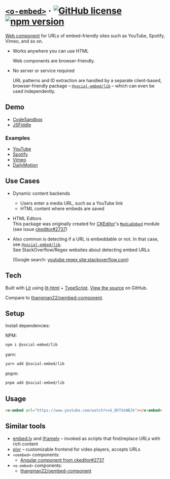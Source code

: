 # [`<o-embed>`](https://social-embed.git-pull.com/) &middot; [![GitHub license](https://img.shields.io/badge/license-MIT-blue.svg)](https://github.com/social-embed/social-embed/blob/master/LICENSE) [![npm version](https://img.shields.io/npm/v/@social-embed/wc.svg?style=flat)](https://www.npmjs.com/package/@social-embed/wc)

[Web component] for URLs of embed-friendly sites such as YouTube,
Spotify, Vimeo, and so on.

- Works anywhere you can use HTML

  Web components are browser-friendly.

- No server or service required

  URL patterns and ID extraction are handled by a separate client-based, browser-friendly package – [`@social-embed/lib`] – which can even be used independently.

## Demo

- [CodeSandbox]
- [JSFiddle]

### Examples

- [YouTube]
- [Spotify]
- [Vimeo]
- [DailyMotion]

[codesandbox]: https://codepen.io/attachment/pen/poRRwdy
[jsfiddle]: https://jsfiddle.net/gitpull/vc13Lhkz/
[youtube]: https://social-embed.git-pull.com/wc/providers/youtube
[spotify]: https://social-embed.git-pull.com/wc/providers/spotify
[dailymotion]: https://social-embed.git-pull.com/wc/providers/dailymotion
[vimeo]: https://social-embed.git-pull.com/wc/providers/vimeo

## Use Cases

- Dynamic content backends
  - Users enter a media URL, such as a YouTube link
  - HTML content where embeds are saved
- HTML Editors  
  This package was originally created for [CKEditor]'s [`MediaEmbed`] module (see issue [ckeditor#2737])
- Also common is detecting if a URL is embeddable or not. In that case, see [`@social-embed/lib`].  
  See StackOverflow/Regex websites about detecting embed URLs

  (Google search: [youtube regex site:stackoverflow.com])

[youtube regex site:stackoverflow.com]: https://www.google.com/search?q=youtube+regex+site%3Astackoverflow.com
[`mediaembed`]: https://ckeditor.com/docs/ckeditor5/latest/features/media-embed.html
[ckeditor#2737]: https://github.com/ckeditor/ckeditor5/issues/2737
[ckeditor]: https://github.com/ckeditor/ckeditor5/issues/2737
[`@social-embed/lib`]: https://social-embed.git-pull.com/lib/

## Tech

Built with [Lit] using [lit-html] + [TypeScript]. [View the source](https://github.com/social-embed/social-embed/tree/master/packages/wc) on GitHub.

[web component]: https://developer.mozilla.org/en-US/docs/Web/Web_Components
[oembed]: https://oembed.com/
[lit]: https://lit.dev/
[lit-html]: https://lit.dev/docs/libraries/standalone-templates/
[typescript]: https://www.typescriptlang.org/

Compare to [thangman22/oembed-component](https://github.com/thangman22/oembed-component).

## Setup

Install dependencies:

NPM:

```bash
npm i @social-embed/lib
```

yarn:

```bash
yarn add @social-embed/lib
```

pnpm:

```bash
pnpm add @social-embed/lib
```



## Usage

```html
<o-embed url="https://www.youtube.com/watch?v=G_QhTdzWBJk"></o-embed>
```

## Similar tools

- [embed.ly](https://embed.ly/) and [iframely](https://iframely.com/) – invoked as scripts that find/replace URLs with rich content
- [plyr](https://plyr.io/) – customizable frontend for video players, accepts URLs
- `<oembed>` components:
  - [Angular component from ckeditor#2737](https://github.com/ckeditor/ckeditor5/issues/2737#issuecomment-471326090)
- `<o-embed>` components:
  - [thangman22/oembed-component](https://github.com/thangman22/oembed-component)
